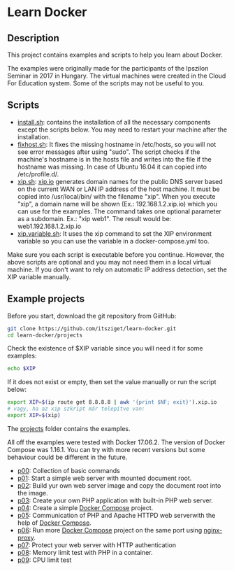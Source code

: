 # Learn Docker

## Description

This project contains examples and scripts to help you learn about Docker.

The examples were originally made for the participants of the Ipszilon Seminar in 2017 in Hungary. 
The virtual machines were created in the Cloud For Education system.
Some of the scripts may not be useful to you.

## Scripts

* [install.sh](install.sh): contains the installation of all the necessary components except the scripts below. 
You may need to restart your machine after the installation.
* [fixhost.sh](system/etc/profile.d/fixhost.sh): It fixes the missing hostname in /etc/hosts, so you will not see
error messages after using "sudo". The script checks if the machine's hostname is in the hosts file and writes into the file
 if the hostname was missing. In case of Ubuntu 16.04 it can copied into /etc/profile.d/.
* [xip.sh](system/usr/local/bin/xip.sh): [xip.io](http://xip.io) generates domain names for the public DNS server based on
the current WAN or LAN IP address of the host machine. It must be copied into /usr/local/bin/ with the filename "xip".
When you execute "xip", a domain name will be shown (Ex.: 192.168.1.2.xip.io) which you can use for the examples.
The command takes one optional parameter as a subdomain. Ex.: "xip web1". The result would be: web1.192.168.1.2.xip.io
* [xip.variable.sh](system/etc/profile.d/xip.variable.sh): It uses the xip command to set the XIP environment variable so
you can use the variable in a docker-compose.yml too.

Make sure you each script is executable before you continue. However, the above scripts are optional and you may not need
them in a local virtual machine. If you don't want to rely on automatic IP address detection, set the XIP variable manually.

## Example projects

Before you start, download the git repository from GiitHub:

```bash
git clone https://github.com/itsziget/learn-docker.git
cd learn-docker/projects
```

Check the existence of $XIP variable since you will need it for some examples:

```bash
echo $XIP
```

If it does not exist or empty, then set the value manually or run the script below:
```bash
export XIP=$(ip route get 8.8.8.8 | awk '{print $NF; exit}').xip.io
# vagy, ha az xip szkript már telepítve van:
export XIP=$(xip)
```

The [projects](https://github.com/itsziget/learn-docker/tree/master/projects) folder contains the examples.

All off the examples were tested with Docker 17.06.2. The version of Docker Compose was 1.16.1.
You can try with more recent versions but some behaviour could be different in the future.

* [p00](projects/p00/README.md): Collection of basic commands
* [p01](projects/p01/README.md): Start a simple web server with mounted document root.
* [p02](projects/p02/README.md): Build yur own web server image and copy the document root into the image.
* [p03](projects/p03/READMe.md): Create your own PHP application with built-in PHP web server.
* [p04](projects/p04/README.md): Create a simple [Docker Compose](https://docs.docker.com/compose/) project.
* [p05](projects/p05/README.md): Communication of PHP and Apache HTTPD web serverwith the help of [Docker Compose](https://docs.docker.com/compose/).
* [p06](projects/p06/README.md): Run more [Docker Compose](https://docs.docker.com/compose/) project on the same port using [nginx-proxy](https://hub.docker.com/r/jwilder/nginx-proxy).
* [p07](projects/p07/README.md): Protect your web server with HTTP authentication
* [p08](projects/p08/README.md): Memory limit test with PHP in a container.
* [p09](projects/p09/README.md): CPU limit test
